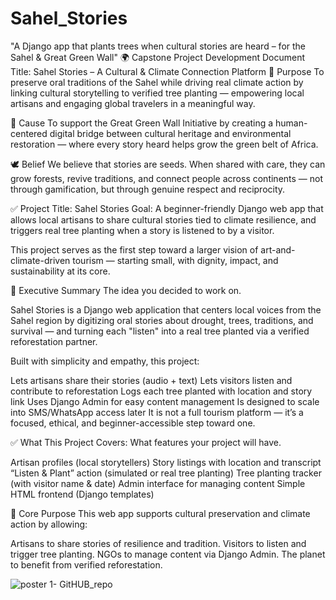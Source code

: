 # Sahel_Stories
"A Django app that plants trees when cultural stories are heard – for the Sahel &amp; Great Green Wall"
🌍 Capstone Project Development Document
Title: Sahel Stories – A Cultural & Climate Connection Platform
🧭 Purpose
To preserve oral traditions of the Sahel while driving real climate action by linking cultural storytelling to verified tree planting — empowering local artisans and engaging global travelers in a meaningful way.

🌱 Cause
To support the Great Green Wall Initiative by creating a human-centered digital bridge between cultural heritage and environmental restoration — where every story heard helps grow the green belt of Africa.

🕊️ Belief
We believe that stories are seeds. When shared with care, they can grow forests, revive traditions, and connect people across continents — not through gamification, but through genuine respect and reciprocity.

✅ Project Title: Sahel Stories
Goal:
A beginner-friendly Django web app that allows local artisans to share cultural stories tied to climate resilience, and triggers real tree planting when a story is listened to by a visitor.

This project serves as the first step toward a larger vision of art-and-climate-driven tourism — starting small, with dignity, impact, and sustainability at its core.

🎯 Executive Summary
The idea you decided to work on.

Sahel Stories is a Django web application that centers local voices from the Sahel region by digitizing oral stories about drought, trees, traditions, and survival — and turning each "listen" into a real tree planted via a verified reforestation partner.

Built with simplicity and empathy, this project:

Lets artisans share their stories (audio + text)
Lets visitors listen and contribute to reforestation
Logs each tree planted with location and story link
Uses Django Admin for easy content management
Is designed to scale into SMS/WhatsApp access later
It is not a full tourism platform — it’s a focused, ethical, and beginner-accessible step toward one.

✅ What This Project Covers:
What features your project will have.

Artisan profiles (local storytellers)
Story listings with location and transcript
“Listen & Plant” action (simulated or real tree planting)
Tree planting tracker (with visitor name & date)
Admin interface for managing content
Simple HTML frontend (Django templates)


🎯 Core Purpose
This web app supports cultural preservation and climate action by allowing:

Artisans to share stories of resilience and tradition.
Visitors to listen and trigger tree planting.
NGOs to manage content via Django Admin.
The planet to benefit from verified reforestation.


![poster 1- GitHUB_repo](https://github.com/user-attachments/assets/5b7bc2ec-722d-4071-ab17-49a18d692c13)
